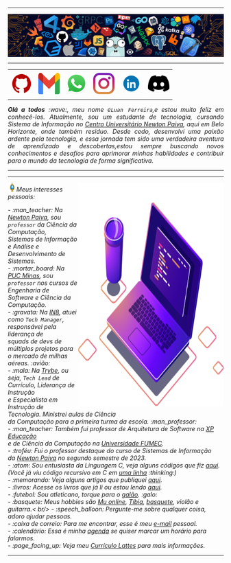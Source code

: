 <!--- Olá, esse é meu readme, fique à vontade para utilizá-lo como quiser! -->

-----

<div>
<img align="center" alt="Header" src="https://github.com/luan-fb/luan-fb/blob/main/img/header.png?raw=true"/>
</div>

-----

<div align="center">
<table>
<tr>
 <td align="center" colspan="11"></td>
</tr> 
<tr>
<td><a href="https://github.com/luan-fb" target="_blank"><img src="https://github.com/luan-fb/luan-fb/blob/main/img/github5.png?raw=true" width="50px" height="50px"/></a>
</td>

<td><a href="mailto:luanfboaventura@gmail.com" target="_blank"><img src="https://github.com/luan-fb/luan-fb/blob/main/img/gmail3.png?raw=true" width="50px" height="50px"/></a>
</td>

<td><a href="https://wa.me/5531994564586" target="_blank"><img src="https://github.com/luan-fb/luan-fb/blob/main/img/wpp2.png?raw=true" width="50px" height="50px"/></a>
</td>

<td><a href="https://www.instagram.com/luanfaske/" target="_blank"><img src="https://github.com/luan-fb/luan-fb/blob/main/img/insta2.png?raw=true" width="50px" height="50px"/></a>
</td>

<td><a href="https://www.linkedin.com/in/luan-ferreira-671b03259/" target="_blank"><img src="https://github.com/luan-fb/luan-fb/blob/main/img/linkedin.gif?raw=true" width="50px" height="50px"/></a>
</td>

<td><a href="https://discordapp.com/users/" target="_blank"><img src="https://github.com/luan-fb/luan-fb/blob/main/img/discord.png?raw=true" width="50px" height="50px"/></a>
</td>


</tr>
<tr>
 <td align="center" colspan="11"></td>
</tr> 
</table>
</div>

<div align="justify">
<i><b>Olá a todos</b> :wave:, meu nome e<code>Luan Ferreira</code>,e estou muito feliz em conhecê-los. Atualmente, sou um estudante de tecnologia, cursando Sistema de Informação no <a href="https://newtonpaiva.br/" target="_blank">Centro Universitário Newton Paiva</a>, aqui em Belo Horizonte, onde também residuo. Desde cedo, desenvolvi uma paixão ardente pela tecnologia, e essa jornada tem sido uma verdadeira aventura de aprendizado e descobertas,estou sempre buscando novos conhecimentos e desafios para aprimorar minhas habilidades e contribuir para o mundo da tecnologia de forma significativa. 
</div>

-----

-----

<div>
<div>
<img align="right" alt="GIF" src="https://github.com/luan-fb/luan-fb/blob/main/img/computer-illustration.png?raw=true" width="340px" height="520px "/>
</div>

<img height="20" alt="GIF" src="https://github.com/luan-fb/luan-fb/blob/main/img/soulgem.gif?raw=true"/>Meus interesses pessoais:

<div alinhar="justificar">
<p>
- :man_teacher:   Na <a href="https://newtonpaiva.br/" target="_blank">Newton Paiva</a>, sou <code>professor</code> da Ciência da Computação, <br />Sistemas de Informação e Análise e Desenvolvimento de Sistemas.<br />
- :mortar_board:   Na <a href="https://www.pucminas.br/" target="_blank">PUC Minas</a>, sou <code>professor</code> nos cursos de Engenharia de <br />Software e Ciência da Computação.<br />
- :gravata:   Na <a href="https://in8.com.br/" target="_blank">IN8</a>, atuei como <code>Tech Manager</code>, responsável pela liderança de<br /> squads de devs de múltiplos projetos para o mercado de milhas aéreas. :avião:<br />
- :mala:   Na <a href="https://www.betrybe.com/" target="_blank">Trybe</a>, ou seja, <code>Tech Lead</code> de Currículo, Liderança de Instrução<br /> e Especialista em Instrução de Tecnologia. Ministrei aulas de Ciência<br /> da Computação para a primeira turma da escola. :man_professor:<br />
- :man_teacher:   Também fui professor de Arquitetura de Software na <a href="https://www.xpeducacao.com.br/" target="_blank">XP Educação</a><br /> e de Ciência da Computação na <a href="http://www.fumec.br/" target="_blank">Universidade FUMEC</a>.<br />
- :troféu:   Fui o professor destaque do curso de Sistemas de Informação<br /> da <a href="https://newtonpaiva.br/" target="_blank">Newton Paiva</a> no segundo semestre de 2023.<br / >
- :atom:   Sou entusiasta da Linguagem C, veja alguns códigos que fiz <a href="https://github.com/luan-fb/c" target="_blank">aqui</a>.<br />(Você já viu código recursivo em C em <a href="https://github.com/luan-fb/c/blob/main/Aramuni.c" target="_blank">uma linha</a> :thinking:)<br />
- :memorando:   Veja alguns artigos que publiquei <a href="https://scholar.google.com.br/citations?user=OARYxSYAAAAJ&hl=pt-BR&oi=ao" target="_blank">aqui</a>.<br />
- :livros:   Acesse os livros que já li ou estou lendo <a href="https://www.skoob.com.br/perfil/Aramuni" target="_blank">aqui</a>.<br />
- :futebol:   Sou atleticano, torque para o <a href="https://www.arenamrv.com.br/" target="_blank">galão</a>. :galo:<br />
- :basquete:   Meus hobbies são <a href="https://muonline.webzen.com/pt" target="_blank">Mu online</a>, <a href="https://www.demolidores.com.br/ " target="_blank">Tíbia</a>, <a href="https://olympico.com.br/esportes/basquete/" target="_blank">basquete</a>, violão e guitarra.< br/>
- :speech_balloon:   Pergunte-me sobre qualquer coisa, adoro ajudar pessoas.<br />
- :caixa de correio:   Para me encontrar, esse é meu <a href="mailto:luan-fb@gmail.com" target="_blank">e-mail</a> pessoal.<br />
- :calendário:   Essa é minha <a href="https://calendly.com/aramuni/30min" target="_blank">agenda</a> se quiser marcar um horário para falarmos.<br />
- :page_facing_up:   Veja meu <a href="http://lattes.cnpq.br/1208427665892059" target="_blank">Currículo Lattes</a> para mais informações.
</p>
</div>
</div>

-----

